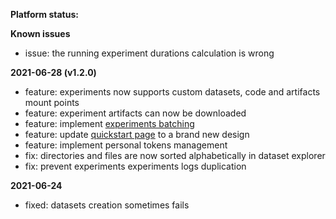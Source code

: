 **Platform status:**

**Known issues**

- issue: the running experiment durations calculation is wrong

**2021-06-28 (v1.2.0)**

- feature: experiments now supports custom datasets, code and artifacts mount points
- feature: experiment artifacts can now be downloaded
- feature: implement [experiments batching](https://docs.csquare.run/docs/experiments/run-an-experiment/#experiments-batching)
- feature: update [quickstart page](https://csquare.run/quickstart) to a brand new design
- feature: implement personal tokens management
- fix: directories and files are now sorted alphabetically in dataset explorer
- fix: prevent experiments experiments logs duplication

**2021-06-24**

- fixed: datasets creation sometimes fails
